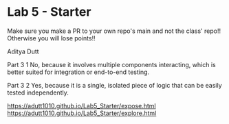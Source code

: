 # Lab 5 - Starter
Make sure you make a PR to your own repo's main and not the class' repo!! Otherwise you will lose points!!

Aditya Dutt

Part 3 1
No, because it involves multiple components interacting, which is better suited for integration or end-to-end testing.


Part 3 2
Yes, because it is a single, isolated piece of logic that can be easily tested independently.


https://adutt1010.github.io/Lab5_Starter/expose.html
https://adutt1010.github.io/Lab5_Starter/explore.html